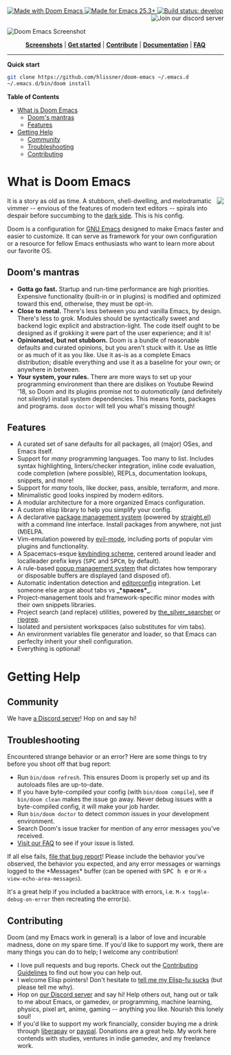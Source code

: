 <a href="http://doomemacs.org">
  <img src="https://img.shields.io/github/tag/hlissner/doom-emacs.svg?label=release&color=orange"  alt="Made with Doom Emacs">
</a>
<a href="https://emacs.org">
  <img src="https://img.shields.io/badge/Made_for-Emacs_25.3+-blueviolet.svg" alt="Made for Emacs 25.3+">
</a>
<a href="https://github.com/hlissner/doom-emacs/actions">
  <img src="https://github.com/hlissner/doom-emacs/workflows/CI/badge.svg" alt="Build status: develop">
</a>
<a href="https://discord.gg/bcZ6P3y">
  <img src="https://img.shields.io/badge/Discord-blue.svg?logo=discord&label=join" alt="Join our discord server" align="right">
</a>
<br><br>

![Doom Emacs Screenshot](https://raw.githubusercontent.com/hlissner/doom-emacs/screenshots/main.png)

<p align="center">
  <b><a href="/../../tree/screenshots">Screenshots</a></b>
  |
  <b><a href="docs/getting_started.org">Get started</a></b>
  |
  <b><a href="docs/contributing.org">Contribute</a></b>
  |
  <b><a href="docs/index.org">Documentation</a></b>
  |
  <b><a href="docs/faq.org">FAQ</a></b>
</p>

---

**Quick start**

```bash
git clone https://github.com/hlissner/doom-emacs ~/.emacs.d
~/.emacs.d/bin/doom install
```

**Table of Contents**

- [What is Doom Emacs](#what-is-doom-emacs)
    - [Doom's mantras](#dooms-mantras)
    - [Features](#features)
- [Getting Help](#getting-help)
    - [Community](#community)
    - [Troubleshooting](#troubleshooting)
    - [Contributing](#contributing)

# What is Doom Emacs

<a href="http://ultravioletbat.deviantart.com/art/Yay-Evil-111710573">
  <img src="https://github.com/hlissner/doom-emacs/raw/screenshots/cacochan.png" align="right" />
</a>

It is a story as old as time. A stubborn, shell-dwelling, and melodramatic
vimmer -- envious of the features of modern text editors -- spirals into despair
before succumbing to the [dark side][url:evil-mode]. This is his config.

Doom is a configuration for [GNU Emacs](https://www.gnu.org/software/emacs/)
designed to make Emacs faster and easier to customize. It can serve as framework
for your own configuration or a resource for fellow Emacs enthusiasts who want
to learn more about our favorite OS.

## Doom's mantras

- **Gotta go fast.** Startup and run-time performance are high priorities.
  Expensive functionality (built-in or in plugins) is modified and optimized
  toward this end, otherwise, they must be opt-in.
- **Close to metal.** There's less between you and vanilla Emacs, by design.
  There's less to grok. Modules should be syntactically sweet and backend logic
  explicit and abstraction-light. The code itself ought to be designed as if
  grokking it were part of the user experience; and it is!
- **Opinionated, but not stubborn.** Doom is a bundle of reasonable defaults
  and curated opinions, but you aren't stuck with it. Use as little or as much
  of it as you like. Use it as-is as a complete Emacs distribution; disable
  everything and use it as a baseline for your own; or anywhere in between.
- **Your system, your rules.** There are more ways to set up your programming
  environment than there are dislikes on Youtube Rewind '18, so Doom and its
  plugins promise not to *automatically* (and definitely not *silently*) install
  system dependencies. This means fonts, packages and programs. `doom doctor`
  will tell you what's missing though!

## Features

- A curated set of sane defaults for all packages, all (major) OSes, and Emacs
  itself.
- Support for *many* programming languages. Too many to list. Includes syntax
  highlighting, linters/checker integration, inline code evaluation, code
  completion (where possible), REPLs, documentation lookups, snippets, and more!
- Support for *many* tools, like docker, pass, ansible, terraform, and more.
- Minimalistic good looks inspired by modern editors.
- A modular architecture for a more organized Emacs configuration.
- A custom elisp library to help you simplify your config.
- A declarative [package management system][doom:packages] (powered by
  [straight.el][url:straight]) with a command line interface. Install packages
  from anywhere, not just (M)ELPA.
- Vim-emulation powered by [evil-mode][url:evil-mode], including ports of
  popular vim plugins and functionality.
- A Spacemacs-esque [keybinding scheme][doom:bindings], centered around leader
  and localleader prefix keys (<kbd>SPC</kbd> and <kbd>SPC</kbd><kbd>m</kbd>, by
  default).
- A rule-based [popup management system][doom:popups] that dictates how
  temporary or disposable buffers are displayed (and disposed of).
- Automatic indentation detection and [editorconfig][url:editorconfig]
  integration. Let someone else argue about tabs vs **\_\***spaces**\*\_**.
- Project-management tools and framework-specific minor modes with their own
  snippets libraries.
- Project search (and replace) utilities, powered by
  [the_silver_searcher][url:the_silver_searcher] or [ripgrep][url:ripgrep].
- Isolated and persistent workspaces (also substitutes for vim tabs).
- An environment variables file generator and loader, so that Emacs can
  perfeclty inherit your shell configuration.
- Everything is optional!
   
# Getting Help
  
## Community

We have [a Discord server][url:discord]! Hop on and say hi!
  
## Troubleshooting

Encountered strange behavior or an error? Here are some things to try before you
shoot off that bug report:

- Run `bin/doom refresh`. This ensures Doom is properly set up and its autoloads
  files are up-to-date.
- If you have byte-compiled your config (with `bin/doom compile`), see if
  `bin/doom clean` makes the issue go away. Never debug issues with a
  byte-compiled config, it will make your job harder.
- Run `bin/doom doctor` to detect common issues in your development environment.
- Search Doom's issue tracker for mention of any error messages you've received.
- [Visit our FAQ][docs:faq] to see if your issue is listed.

If all else fails, [file that bug report][github:new-issue]! Please include the
behavior you've observed, the behavior you expected, and any error messages or
warnings logged to the \*Messages\* buffer (can be opened with <kbd>SPC h
e</kbd> or `M-x view-echo-area-messages`).

It's a great help if you included a backtrace with errors, i.e. `M-x
toggle-debug-on-error` then recreating the error(s).

## Contributing

Doom (and my Emacs work in general) is a labor of love and incurable madness,
done on my spare time. If you'd like to support my work, there are many things
you can do to help; I welcome any contribution!

- I love pull requests and bug reports. Check out the [Contributing
  Guidelines][docs:contributing] to find out how you can help out.
- I welcome Elisp pointers! Don't hesitate to [tell me my Elisp-fu
  sucks][github:new-issue] (but please tell me why).
- Hop on [our Discord server][url:discord] and say hi! Help others out, hang out
  or talk to me about Emacs, or gamedev, or programming, machine learning,
  physics, pixel art, anime, gaming -- anything you like. Nourish this lonely
  soul!
- If you'd like to support my work financially, consider buying me a drink
  through [liberapay][url:liberapay] or [paypal][url:paypal]. Donations are a
  great help. My work here contends with studies, ventures in indie gamedev, and
  my freelance work.

[docs:wiki]: docs/index.org
[docs:wiki-quickstart]: docs/getting_started.org
[docs:wiki-modules]: docs/index.org#Module%20List
[docs:wiki-customization]: docs/getting_started.org#Customize
[docs:contributing]: docs/contributing.org
[docs:faq]: docs/faq.org
[github:new-issue]: https://github.com/hlissner/doom-emacs/issues/new
[doom:bindings]: modules/config/default/+evil-bindings.el
[doom:packages]: core/autoload/packages.el
[doom:popups]: modules/ui/popup/README.org
[url:discord]: https://discord.gg/bcZ6P3y
[url:liberapay]: https://liberapay.com/hlissner/donate
[url:paypal]: https://paypal.me/henriklissner/10
[url:editorconfig]: http://editorconfig.org/
[url:evil-mode]: https://github.com/emacs-evil/evil
[url:ripgrep]: https://github.com/BurntSushi/ripgrep
[url:the_silver_searcher]: https://github.com/ggreer/the_silver_searcher
[url:straight]: https://github.com/raxod502/straight.el
